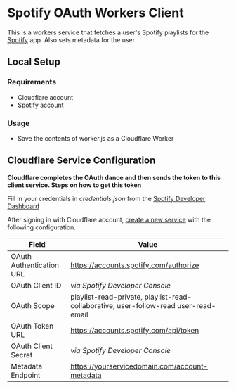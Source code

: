 # Spotify OAuth Workers Client

This is a workers service that fetches a user's Spotify playlists for
the [Spotify](https://github.com/CloudflareApps/Spotify) app. Also sets metadata for the user

## Local Setup

### Requirements

- Cloudflare account
- Spotify account

### Usage

-  Save the contents of worker.js as a Cloudflare Worker

## Cloudflare Service Configuration
**Cloudflare completes the OAuth dance and then sends the token to this client service. Steps on how to get this token**

Fill in your credentials in _credentials.json_ from the
[Spotify Developer Dashboard](https://developer.spotify.com/my-applications)

After signing in with Cloudflare account,
[create a new service](https://www.cloudflare.com/apps/services/new) with the following configuration.

| Field                    | Value                                                                                |
|--------------------------|--------------------------------------------------------------------------------------|
| OAuth Authentication URL | https://accounts.spotify.com/authorize                                               |
| OAuth Client ID          | _via Spotify Developer Console_                                                      |
| OAuth Scope              | playlist-read-private, playlist-read-collaborative, user-follow-read user-read-email |
| OAuth Token URL          | https://accounts.spotify.com/api/token                                               |
| OAuth Client Secret      | _via Spotify Developer Console_                                                      |
| Metadata Endpoint        | https://yourservicedomain.com/account-metadata                                       |
